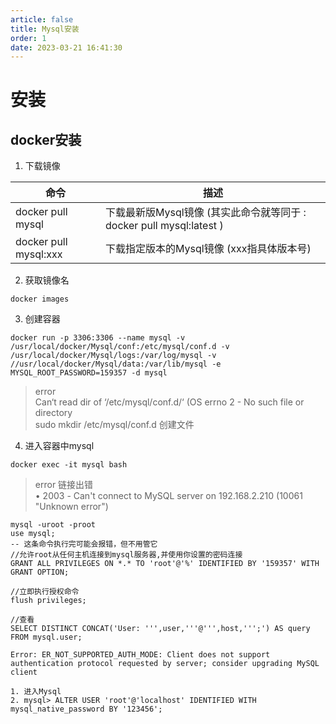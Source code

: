 ```yaml
---
article: false
title: Mysql安装
order: 1
date: 2023-03-21 16:41:30
---
```


# 安装
## docker安装
1. 下载镜像

|命令	|描述|
|---|---|
|docker pull mysql	|下载最新版Mysql镜像 (其实此命令就等同于 : docker pull mysql:latest )|
|docker pull mysql:xxx	|下载指定版本的Mysql镜像 (xxx指具体版本号)|

2. 获取镜像名
```
docker images
```

3. 创建容器
```
docker run -p 3306:3306 --name mysql -v /usr/local/docker/Mysql/conf:/etc/mysql/conf.d -v /usr/local/docker/Mysql/logs:/var/log/mysql -v //usr/local/docker/Mysql/data:/var/lib/mysql -e MYSQL_ROOT_PASSWORD=159357 -d mysql
```

> error   
> Can‘t read dir of ‘/etc/mysql/conf.d/‘ (OS errno 2 - No such file or directory   
> sudo mkdir /etc/mysql/conf.d 创建文件

4. 进入容器中mysql
```
docker exec -it mysql bash
```

> error 链接出错  
> • 2003 - Can't connect to MySQL server on 192.168.2.210 (10061 "Unknown error")  
```
mysql -uroot -proot
use mysql;   
-- 这条命令执行完可能会报错，但不用管它
//允许root从任何主机连接到mysql服务器,并使用你设置的密码连接
GRANT ALL PRIVILEGES ON *.* TO 'root'@'%' IDENTIFIED BY '159357' WITH GRANT OPTION;

//立即执行授权命令
flush privileges;

//查看  
SELECT DISTINCT CONCAT('User: ''',user,'''@''',host,''';') AS query FROM mysql.user;

```

```
Error: ER_NOT_SUPPORTED_AUTH_MODE: Client does not support authentication protocol requested by server; consider upgrading MySQL client

1. 进入Mysql
2. mysql> ALTER USER 'root'@'localhost' IDENTIFIED WITH mysql_native_password BY '123456';

```

